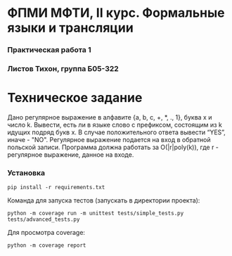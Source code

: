 # ФПМИ МФТИ, II курс. Формальные языки и трансляции
### Практическая работа 1
### Листов Тихон, группа Б05-322
# Техническое задание
Дано регулярное выражение в алфавите {a, b, c, +, *, ., 1}, буква x и число k. Вывести, есть ли в языке слово с префиксом, состоящим из k идущих подряд букв x. В случае положительного ответа вывести “YES”, иначе - "NO".
Регулярное выражение подается на вход в обратной польской записи. Программа должна работать за O(|r|poly(k)), где r - регулярное выражение, данное на входе.

### Установка
```
pip install -r requirements.txt
```
Команда для запуска тестов (запускать в директории проекта):
```
python -m coverage run -m unittest tests/simple_tests.py tests/advanced_tests.py
```
Для просмотра coverage:
```
python -m coverage report
```

